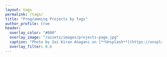 ```yaml
---
layout: tags
permalink: /tags/
title: "Programming Projects by Tags"
author_profile: true
header:
  overlay_color: "#000"
  overlay_image: "/assets/images/projects-page.jpg"
  caption: "Photo by Sai Kiran Anagani on [**Unsplash**](https://unsplash.com)"
  overlay_filter: 0.6
---
```

